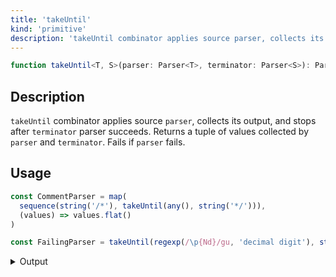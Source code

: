 ```yaml
---
title: 'takeUntil'
kind: 'primitive'
description: 'takeUntil combinator applies source parser, collects its output, and stops after terminator parser succeeds. Returns a tuple of values collected by parser and terminator. Fails if parser fails.'
---
```


```typescript {{ withLineNumbers: false }}
function takeUntil<T, S>(parser: Parser<T>, terminator: Parser<S>): Parser<[Array<T>, S]>
```

## Description

`takeUntil` combinator applies source `parser`, collects its output, and stops after `terminator` parser succeeds. Returns a tuple of values collected by `parser` and `terminator`. Fails if `parser` fails.

## Usage

```typescript
const CommentParser = map(
  sequence(string('/*'), takeUntil(any(), string('*/'))),
  (values) => values.flat()
)

const FailingParser = takeUntil(regexp(/\p{Nd}/gu, 'decimal digit'), string('.'))
```

<details>
  <summary>Output</summary>

  ### Success

  ```typescript
  run(CommentParser).with('/* Hello */')

  {
    isOk: true,
    pos: 11,
    value: [
      '/*',
      [ ' ', 'H', 'e', 'l', 'l', 'o', ' ' ],
      '*/'
    ]
  }
  ```

  ### Failure

  ```typescript
  run(FailingParser).with('one.')

  {
    isOk: false,
    pos: 0,
    expected: 'decimal digit'
  }
  ```
</details>
